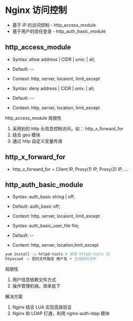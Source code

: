 # Nginx 访问控制

* 基于 IP 的访问控制 - http_access_module
* 基于用户的信任登录 - http_auth_basic_module

## http_access_module

* Syntax: allow address | CIDR | unix: | all;
* Default: --
* Context: http, server, locaiont, limit_except

* Syntax: deny address | CIDR | unix: | all;
* Default: --
* Context: http, server, location, limit_except

http_access_module 局限性

1. 采用别的 http 头信息控制访问，如： http_x_forward_for
2. 结合 geo 模块
3. 通过 http 自定义变量传递

## http_x_forward_for

* http_x_forward_for = Client IP, Proxy(1) IP, Proxy(2) IP, ...

## http_auth_basic_module

* Syntax: auth_basic string | off;
* Default: auth_basic off;
* Context: http, server, locaiont, limit_except

* Syntax: auth_basic_user_file file;
* Default: --
* Context: http, server, location,limit_except


```bash
yum install -y httpd-tools # 安装 httpd-tools 包
htpasswd -c 密码文件路径 用户名 # 生成密码文件
```

局限性

1. 用户信息依赖文件方式
2. 操作管理机械，效率低下

解决方案

1. Nginx 结合 LUA 实现高效验证
2. Nginx 和 LDAP 打通，利用 nginx-auth-ldap 模块